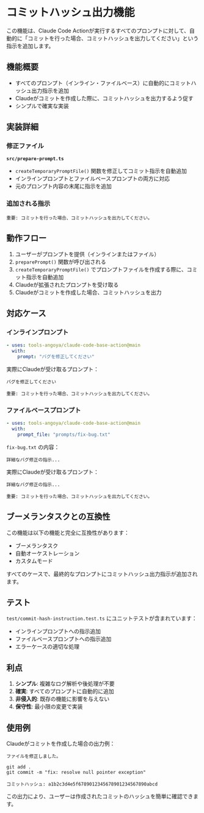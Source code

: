 # コミットハッシュ出力機能

この機能は、Claude Code Actionが実行するすべてのプロンプトに対して、自動的に「コミットを行った場合、コミットハッシュを出力してください」という指示を追加します。

## 機能概要

- すべてのプロンプト（インライン・ファイルベース）に自動的にコミットハッシュ出力指示を追加
- Claudeがコミットを作成した際に、コミットハッシュを出力するよう促す
- シンプルで確実な実装

## 実装詳細

### 修正ファイル

**`src/prepare-prompt.ts`**
- `createTemporaryPromptFile()` 関数を修正してコミット指示を自動追加
- インラインプロンプトとファイルベースプロンプトの両方に対応
- 元のプロンプト内容の末尾に指示を追加

### 追加される指示

```
重要: コミットを行った場合、コミットハッシュを出力してください。
```

## 動作フロー

1. ユーザーがプロンプトを提供（インラインまたはファイル）
2. `preparePrompt()` 関数が呼び出される
3. `createTemporaryPromptFile()` でプロンプトファイルを作成する際に、コミット指示を自動追加
4. Claudeが拡張されたプロンプトを受け取る
5. Claudeがコミットを作成した場合、コミットハッシュを出力

## 対応ケース

### インラインプロンプト
```yaml
- uses: tools-angoya/claude-code-base-action@main
  with:
    prompt: "バグを修正してください"
```

実際にClaudeが受け取るプロンプト：
```
バグを修正してください

重要: コミットを行った場合、コミットハッシュを出力してください。
```

### ファイルベースプロンプト
```yaml
- uses: tools-angoya/claude-code-base-action@main
  with:
    prompt_file: "prompts/fix-bug.txt"
```

`fix-bug.txt` の内容：
```
詳細なバグ修正の指示...
```

実際にClaudeが受け取るプロンプト：
```
詳細なバグ修正の指示...

重要: コミットを行った場合、コミットハッシュを出力してください。
```

## ブーメランタスクとの互換性

この機能は以下の機能と完全に互換性があります：
- ブーメランタスク
- 自動オーケストレーション
- カスタムモード

すべてのケースで、最終的なプロンプトにコミットハッシュ出力指示が追加されます。

## テスト

`test/commit-hash-instruction.test.ts` にユニットテストが含まれています：

- インラインプロンプトへの指示追加
- ファイルベースプロンプトへの指示追加
- エラーケースの適切な処理

## 利点

1. **シンプル**: 複雑なログ解析や後処理が不要
2. **確実**: すべてのプロンプトに自動的に追加
3. **非侵入的**: 既存の機能に影響を与えない
4. **保守性**: 最小限の変更で実装

## 使用例

Claudeがコミットを作成した場合の出力例：
```
ファイルを修正しました。

git add .
git commit -m "fix: resolve null pointer exception"

コミットハッシュ: a1b2c3d4e5f6789012345678901234567890abcd
```

この出力により、ユーザーは作成されたコミットのハッシュを簡単に確認できます。
